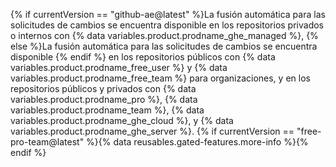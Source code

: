 {% if currentVersion == "github-ae@latest" %}La fusión automática para las solicitudes de cambios se encuentra disponible en los repositorios privados o internos con {% data variables.product.prodname_ghe_managed %}, {% else %}La fusión automática para las solicitudes de cambios se encuentra disponible {% endif %} en los repositorios públicos con {% data variables.product.prodname_free_user %} y {% data variables.product.prodname_free_team %} para organizaciones, y en los repositorios públicos y privados con {% data variables.product.prodname_pro %}, {% data variables.product.prodname_team %}, {% data variables.product.prodname_ghe_cloud %}, y {% data variables.product.prodname_ghe_server %}. {% if currentVersion == "free-pro-team@latest" %}{% data reusables.gated-features.more-info %}{% endif %}
